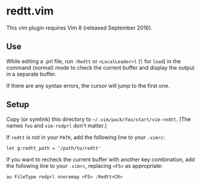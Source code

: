 # redtt.vim

This vim plugin requires Vim 8 (released September 2016).

## Use

While editing a .prl file, run `:Redtt` or `<LocalLeader>l` (`l` for `load`) in
the command (normal) mode to check the current buffer and display the output in
a separate buffer.

If there are any syntax errors, the cursor will jump to the first one.

## Setup

Copy (or symlink) this directory to `~/.vim/pack/foo/start/vim-redtt`. (The
names `foo` and `vim-redprl` don't matter.)

If `redtt` is not in your `PATH`, add the following line to your `.vimrc`:

    let g:redtt_path = '/path/to/redtt'

If you want to recheck the current buffer with another key combination, add the
following line to your `.vimrc`, replacing `<F5>` as appropriate:

    au FileType redprl nnoremap <F5> :Redtt<CR>
